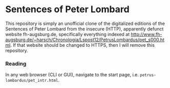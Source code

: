 # Sentences of Peter Lombard
This repository is simply an unofficial clone of the digitalized editions of the Sentences of Peter Lombard from the insecure (HTTP), apparently defunct website fh-augsburg.de, specifically everything indexed at http://www.fh-augsburg.de/~harsch/Chronologia/Lspost12/PetrusLombardus/pet_s000.html. If that website should be changed to HTTPS, then I will remove this repository. 

### Reading
In any web browser (CLI or GUI), navigate to the start page, i.e. `petrus-lombardus/pet_intr.html`.
